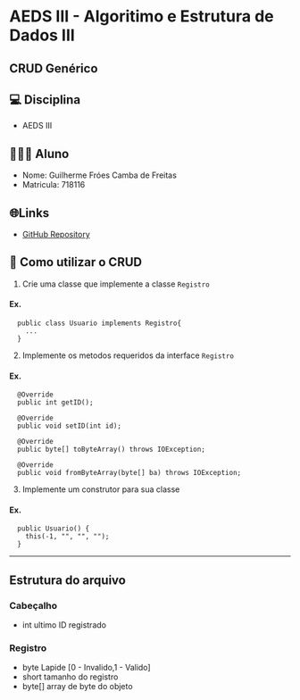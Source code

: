 # AEDS III - Algoritimo e Estrutura de Dados III

## CRUD Genérico

## 💻 Disciplina

- AEDS III

## 👨🏼‍🎓 Aluno

<ul>
  <li>
    Nome: Guilherme Fróes Camba de Freitas
  </li>
  <li>
    Matricula: 718116
  </li>
</ul>

## 🌐Links

<ul>
  <li>
    <a href="https://github.com/GuilhermexCoD/AEDS_3/tree/main/Java/CRUD"> GitHub Repository
    </a>
  </li>
</ul>

## 💾 Como utilizar o CRUD

1. Crie uma classe que implemente a classe `Registro`

#### Ex.

```
  public class Usuario implements Registro{
    ...
  }
```

2. Implemente os metodos requeridos da interface `Registro`

#### Ex.

```
  @Override
  public int getID();

  @Override
  public void setID(int id);

  @Override
  public byte[] toByteArray() throws IOException;

  @Override
  public void fromByteArray(byte[] ba) throws IOException;
```

3. Implemente um construtor para sua classe

#### Ex.

```
  public Usuario() {
    this(-1, "", "", "");
  }
```

---

## Estrutura do arquivo

### Cabeçalho

- int ultimo ID registrado

### Registro

- byte Lapide [0 - Invalido,1 - Valido]
- short tamanho do registro
- byte[] array de byte do objeto
